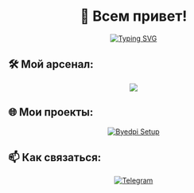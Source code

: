 <h1 align="center">👋 Всем привет!</h1>
<p align="center">
  <a href="https://git.io/typing-svg">
    <img src="https://readme-typing-svg.herokuapp.com?color=F7F7F7&lines=Developer;Open+Source+Enthusiast;Continuous+Learner;Music+Producer" alt="Typing SVG" />
  </a>
</p>

## 🛠 Мой арсенал:
<p align="center">
  <img src="https://skillicons.dev/icons?i=python,linux,docker,git,github,apple" />
</p>

## 🌐 Мои проекты:
<p align="center">
  <a href="https://github.com/fatyzzz/Byedpi-Setup">
    <img src="https://github-readme-stats.vercel.app/api/pin/?username=ВашНикнейм&repo=Byedpi-Setup&theme=dark" alt="Byedpi Setup" />
  </a>
</p>

## 📫 Как связаться:
<p align="center">
  <a href="https://t.me/zzzytaF">
    <img src="https://img.shields.io/badge/Telegram-blue?style=for-the-badge&logo=telegram" alt="Telegram" />
  </a>
</p>
